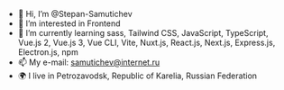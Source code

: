 - 👋 Hi, I’m @Stepan-Samutichev
- 👀 I’m interested in Frontend
- 🌱 I’m currently learning sass, Tailwind CSS, JavaScript, TypeScript, Vue.js 2, Vue.js 3, Vue CLI, Vite, Nuxt.js, React.js, Next.js, Express.js, Electron.js, npm
- 📫 My e-mail: samutichev@internet.ru
- 🌍 I live in Petrozavodsk, Republic of Karelia, Russian Federation

<!---
Stepan-Samutichev/Stepan-Samutichev is a ✨ special ✨ repository because its `README.md` (this file) appears on your GitHub profile.
You can click the Preview link to take a look at your changes.
--->

